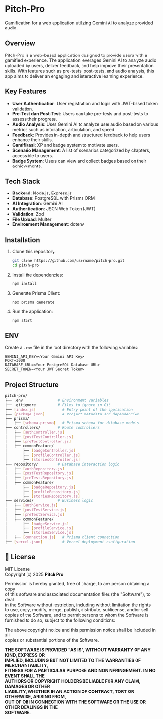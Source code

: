 # Pitch-Pro

Gamification for a web application utilizing Gemini AI to analyze provided audio.

## Overview

Pitch-Pro is a web-based application designed to provide users with a gamified experience. The application leverages Gemini AI to analyze audio uploaded by users, deliver feedback, and help improve their presentation skills. With features such as pre-tests, post-tests, and audio analysis, this app aims to deliver an engaging and interactive learning experience.

## Key Features

- **User Authentication**: User registration and login with JWT-based token validation.
- **Pre-Test dan Post-Test**: Users can take pre-tests and post-tests to assess their progress.
- **Audio Analysis**: Uses Gemini AI to analyze user audio based on various metrics such as intonation, articulation, and speed.
- **Feedback**: Provides in-depth and structured feedback to help users enhance their skills.
- **Gamifikasi**: XP and badge system to motivate users.
- **Scenario Management**:  A list of scenarios categorized by chapters, accessible to users.
- **Badge System**: Users can view and collect badges based on their achievements.

## Tech Stack

- **Backend**: Node.js, Express.js
- **Database**: PostgreSQL with Prisma ORM
- **AI Integration**: Gemini AI
- **Authentication**: JSON Web Token (JWT)
- **Validation**: Zod
- **File Upload**: Multer
- **Environment Management**: dotenv

## Installation

1. Clone this repository:
   ```bash
   git clone https://github.com/username/pitch-pro.git
   cd pitch-pro
   ```
2. Install the dependencies:
    ```bash
   npm install
   ```
3. Generate Prisma Client:
    ```bash
    npx prisma generate
   ```
4. Run the application: 
    ```bash
    npm start
    ```

## ENV

Create a `.env` file in the root directory with the following variables:

```env
GEMINI_API_KEY=<Your Gemini API Key>
PORT=3000
DATABASE_URL=<Your PostgreSQL Database URL>
SECRET_TOKEN=<Your JWT Secret Token>
```

## Project Structure

```bash
pitch-pro/
├── .env                # Environment variables
├── .gitignore          # Files to ignore in Git
├── [index.js]            # Entry point of the application
├── [package.json]        # Project metadata and dependencies
├── prisma/
│   ├── [schema.prisma]   # Prisma schema for database models
├── controllers/        # Route controllers
│   ├── [authController.js]
│   ├── [postTestController.js]
│   ├── [preTestController.js]
│   ├── commonFeature/
│       ├── [badgeController.js]
│       ├── [profileController.js]
│       ├── [storiesController.js]
├── repository/         # Database interaction logic
│   ├── [authRepository.js]
│   ├── [postTestRepository.js]
│   ├── [preTest.Repository.js]
│   ├── commonFeature/
│       ├── [badgeRepository.js]
│       ├── [profileRepository.js]
│       ├── [storiesRepository.js]
├── services/           # Business logic
│   ├── [authService.js]
│   ├── [postTestService.js]
│   ├── [preTestService.js]
│   ├── commonFeature/
│       ├── [badgeService.js]
│       ├── [profileService.js]
│       ├── [storiesService.js]
│   ├── [connection.js]   # Prisma client connection
├── [vercel.json]         # Vercel deployment configuration
```

## 📝 License

MIT License  
Copyright (c) 2025 **Pitch Pro**

Permission is hereby granted, free of charge, to any person obtaining a copy  
of this software and associated documentation files (the "Software"), to deal  
in the Software without restriction, including without limitation the rights  
to use, copy, modify, merge, publish, distribute, sublicense, and/or sell  
copies of the Software, and to permit persons to whom the Software is  
furnished to do so, subject to the following conditions:

The above copyright notice and this permission notice shall be included in all  
copies or substantial portions of the Software.

**THE SOFTWARE IS PROVIDED "AS IS", WITHOUT WARRANTY OF ANY KIND, EXPRESS OR  
IMPLIED, INCLUDING BUT NOT LIMITED TO THE WARRANTIES OF MERCHANTABILITY,  
FITNESS FOR A PARTICULAR PURPOSE AND NONINFRINGEMENT. IN NO EVENT SHALL THE  
AUTHORS OR COPYRIGHT HOLDERS BE LIABLE FOR ANY CLAIM, DAMAGES OR OTHER  
LIABILITY, WHETHER IN AN ACTION OF CONTRACT, TORT OR OTHERWISE, ARISING FROM,  
OUT OF OR IN CONNECTION WITH THE SOFTWARE OR THE USE OR OTHER DEALINGS IN THE  
SOFTWARE.**
